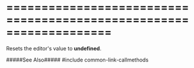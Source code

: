 ===================================================================
===================================================================

<!--shortDescription-->
Resets the editor's value to **undefined**.
<!--/shortDescription-->

<!--fullDescription-->
#####See Also#####
#include common-link-callmethods
<!--/fullDescription-->